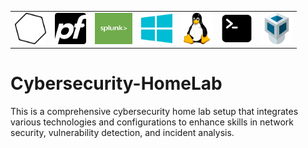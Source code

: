 <table>
  <tr>
    <td><img src="images/nessus-icon.png" width="50" height="50" /></td>
    <td><img src="images/pfSense.png" width="50" height="50" /></td>
    <td><img src="images/logo-splunk.jpeg" width="60" height="50" /></td>
    <td><img src="images/windows-icon.png" width="50" height="50" /></td>
    <td><img src="images/linux-icon.png" width="50" height="50" /></td>
    <td><img src="images/terminal.png" width="50" height="50" /></td>
    <td><img src="images/virtualbox.png" width="50" height="50" /></td>
  </tr>
</table>

# Cybersecurity-HomeLab
This is a comprehensive cybersecurity home lab setup that integrates various technologies and configurations to enhance skills in network security, vulnerability detection, and incident analysis. 
